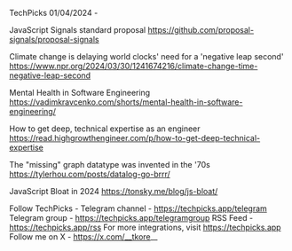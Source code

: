 TechPicks 01/04/2024 -

JavaScript Signals standard proposal
https://github.com/proposal-signals/proposal-signals

Climate change is delaying world clocks' need for a 'negative leap second'
https://www.npr.org/2024/03/30/1241674216/climate-change-time-negative-leap-second

Mental Health in Software Engineering
https://vadimkravcenko.com/shorts/mental-health-in-software-engineering/

How to get deep, technical expertise as an engineer
https://read.highgrowthengineer.com/p/how-to-get-deep-technical-expertise

The "missing" graph datatype was invented in the '70s
https://tylerhou.com/posts/datalog-go-brrr/

JavaScript Bloat in 2024
https://tonsky.me/blog/js-bloat/

Follow TechPicks -
Telegram channel - https://techpicks.app/telegram
Telegram group - https://techpicks.app/telegramgroup
RSS Feed - https://techpicks.app/rss
For more integrations, visit https://techpicks.app
Follow me on X - https://x.com/__tkore__